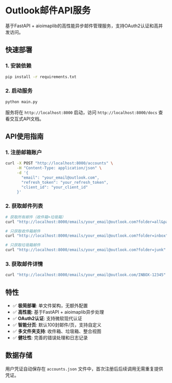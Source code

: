 # Outlook邮件API服务

基于FastAPI + aioimaplib的高性能异步邮件管理服务，支持OAuth2认证和高并发访问。

## 快速部署

### 1. 安装依赖
```bash
pip install -r requirements.txt
```

### 2. 启动服务
```bash
python main.py
```

服务将在 `http://localhost:8000` 启动，访问 `http://localhost:8000/docs` 查看交互式API文档。

## API使用指南

### 1. 注册邮箱账户
```bash
curl -X POST "http://localhost:8000/accounts" \
     -H "Content-Type: application/json" \
     -d '{
       "email": "your_email@outlook.com",
       "refresh_token": "your_refresh_token",
       "client_id": "your_client_id"
     }'
```

### 2. 获取邮件列表
```bash
# 获取所有邮件（收件箱+垃圾箱）
curl "http://localhost:8000/emails/your_email@outlook.com?folder=all&page=1&page_size=100"

# 只获取收件箱邮件
curl "http://localhost:8000/emails/your_email@outlook.com?folder=inbox"

# 只获取垃圾箱邮件
curl "http://localhost:8000/emails/your_email@outlook.com?folder=junk"
```

### 3. 获取邮件详情
```bash
curl "http://localhost:8000/emails/your_email@outlook.com/INBOX-12345"
```

## 特性

- ✅ **极简部署**: 单文件架构，无额外配置
- ✅ **高性能**: 基于FastAPI + aioimaplib异步处理
- ✅ **OAuth2认证**: 支持微软现代认证
- ✅ **智能分页**: 默认100封邮件/页，支持自定义
- ✅ **多文件夹支持**: 收件箱、垃圾箱、整合视图
- ✅ **健壮性**: 完善的错误处理和日志记录

## 数据存储

用户凭证自动保存在 `accounts.json` 文件中，首次注册后后续调用无需重复提供凭证。 